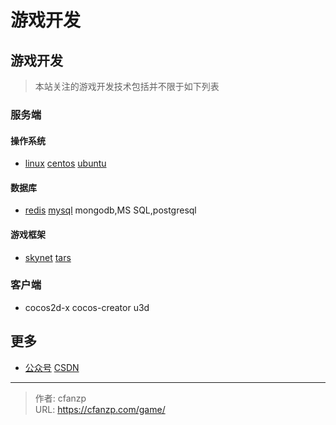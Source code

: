 # 游戏开发

## 游戏开发
> 本站关注的游戏开发技术包括并不限于如下列表
>
### 服务端
#### 操作系统
- [linux](/categories/linux)
  [centos](/categories/centos)
  [ubuntu](/categories/ubuntu)

#### 数据库
- [redis](/categories/redis)
  [mysql](/categories/mysql)
  mongodb,MS SQL,postgresql

#### 游戏框架
- [skynet](/categories/skynet/)
  [tars](https://tarscloud.github.io/TarsDocs/)

### 客户端
- cocos2d-x
  cocos-creator
  u3d

## 更多
- [公众号](/images/gzh.jpeg#pic_center "公众号")
  [CSDN](/images/csdn.jpg#pic_center "csdn")


---

> 作者: cfanzp  
> URL: https://cfanzp.com/game/  

